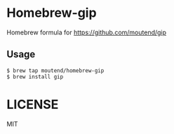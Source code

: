 # Homebrew-gip

Homebrew formula for https://github.com/moutend/gip

## Usage

```shell
$ brew tap moutend/homebrew-gip
$ brew install gip
```

# LICENSE

MIT
